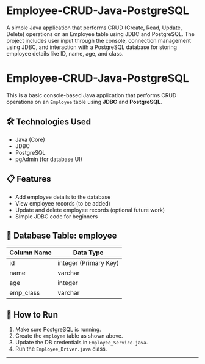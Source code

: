 # Employee-CRUD-Java-PostgreSQL
A simple Java application that performs CRUD (Create, Read, Update, Delete) operations on an Employee table using JDBC and PostgreSQL. The project includes user input through the console, connection management using JDBC, and interaction with a PostgreSQL database for storing employee details like ID, name, age, and class.



# Employee-CRUD-Java-PostgreSQL

This is a basic console-based Java application that performs CRUD operations on an `Employee` table using **JDBC** and **PostgreSQL**.

## 🛠️ Technologies Used
- Java (Core)
- JDBC
- PostgreSQL
- pgAdmin (for database UI)

## 📋 Features
- Add employee details to the database
- View employee records (to be added)
- Update and delete employee records (optional future work)
- Simple JDBC code for beginners

## 🧾 Database Table: employee

| Column Name | Data Type         |
|-------------|-------------------|
| id          | integer (Primary Key) |
| name        | varchar            |
| age         | integer            |
| emp_class   | varchar            |

## 🔌 How to Run
1. Make sure PostgreSQL is running.
2. Create the `employee` table as shown above.
3. Update the DB credentials in `Employee_Service.java`.
4. Run the `Employee_Driver.java` class.

---
